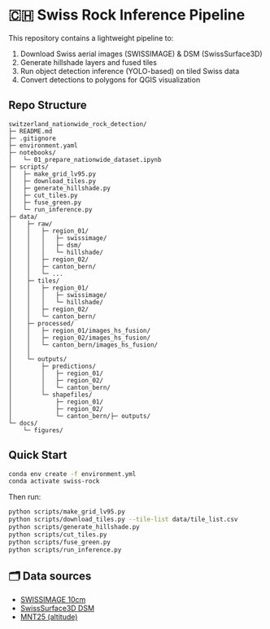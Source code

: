 # 🇨🇭 Swiss Rock Inference Pipeline

This repository contains a lightweight pipeline to:
1.  Download Swiss aerial images (SWISSIMAGE) & DSM (SwissSurface3D)
2.  Generate hillshade layers and fused tiles
3.  Run object detection inference (YOLO-based) on tiled Swiss data
4.  Convert detections to polygons for QGIS visualization

##  Repo Structure
```
switzerland_nationwide_rock_detection/
├─ README.md
├─ .gitignore
├─ environment.yaml              
├─ notebooks/
│   └─ 01_prepare_nationwide_dataset.ipynb
├─ scripts/
│   ├─ make_grid_lv95.py
│   ├─ download_tiles.py
│   ├─ generate_hillshade.py
│   ├─ cut_tiles.py
│   ├─ fuse_green.py
│   └─ run_inference.py
├─ data/
│    ├─ raw/
│    │   ├─ region_01/
│    │   │   ├─ swissimage/
│    │   │   ├─ dsm/
│    │   │   └─ hillshade/
│    │   ├─ region_02/
│    │   ├─ canton_bern/
│    │   └─ ...
│    ├─ tiles/
│    │   ├─ region_01/
│    │   │   ├─ swissimage/
│    │   │   └─ hillshade/
│    │   ├─ region_02/
│    │   └─ canton_bern/
│    ├─ processed/
│    │   ├─ region_01/images_hs_fusion/
│    │   ├─ region_02/images_hs_fusion/
│    │   └─ canton_bern/images_hs_fusion/
│    │
│    └─ outputs/
│        ├─ predictions/
│        │   ├─ region_01/
│        │   ├─ region_02/
│        │   └─ canton_bern/
│        └─ shapefiles/
│            ├─ region_01/
│            ├─ region_02/
│            └─ canton_bern/├─ outputs/
└─ docs/
    └─ figures/  
````

##  Quick Start

```bash
conda env create -f environment.yml
conda activate swiss-rock
````

Then run:

```bash
python scripts/make_grid_lv95.py
python scripts/download_tiles.py --tile-list data/tile_list.csv
python scripts/generate_hillshade.py
python scripts/cut_tiles.py
python scripts/fuse_green.py
python scripts/run_inference.py
```

## 🗂 Data sources

* [SWISSIMAGE 10cm](https://www.swisstopo.admin.ch/fr/orthophotos-swissimage-10-cm)
* [SwissSurface3D DSM](https://www.swisstopo.admin.ch/fr/modele-altimetrique-swisssurface3d)
* [MNT25 (altitude)](https://www.swisstopo.admin.ch/fr/modele-altimetrique-mnt25-200m)

